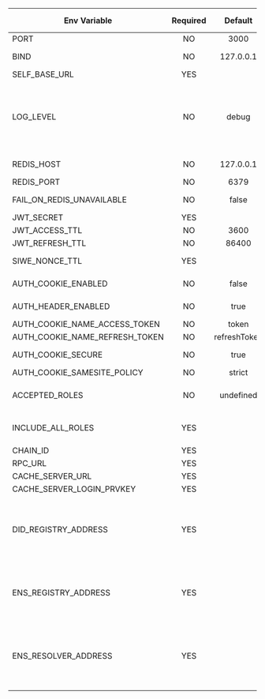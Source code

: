 | Env Variable                   | Required |   Default    | Description                                                                                                                                                                                                                                                                                                                             | Allowed values                                               |
|--------------------------------|:--------:|:------------:|-----------------------------------------------------------------------------------------------------------------------------------------------------------------------------------------------------------------------------------------------------------------------------------------------------------------------------------------|--------------------------------------------------------------|
| PORT                           |    NO    |     3000     | a port number application listens on                                                                                                                                                                                                                                                                                                    | integer                                                      |
| BIND                           |    NO    |  127.0.0.1   | an inteface applicatio binds to                                                                                                                                                                                                                                                                                                         | ip number                                                    |
| SELF_BASE_URL                  |   YES    |              | a base public url of the service                                                                                                                                                                                                                                                                                                        |                                                              |
| LOG_LEVEL                      |    NO    |    debug     | determines which level of log messages are written                                                                                                                                                                                                                                                                                      | 'silent', 'fatal', 'error', 'warn', 'info', 'debug', 'trace' |   
| REDIS_HOST                     |    NO    |  127.0.0.1   | a hostname or ip address of a Redis server required by the application                                                                                                                                                                                                                                                                  | host or ip address                                           |  
| REDIS_PORT                     |    NO    |     6379     | a port number of a Redis server                                                                                                                                                                                                                                                                                                         | integer                                                      | 
| FAIL_ON_REDIS_UNAVAILABLE      |    NO    |    false     | when set to true, application will not start if the Redis server is not reachable                                                                                                                                                                                                                                                       | boolean                                                      |
| JWT_SECRET                     |   YES    |              | secret used to sign JWT tokens                                                                                                                                                                                                                                                                                                          | string                                                       |
| JWT_ACCESS_TTL                 |    NO    |     3600     | expiration time of an access token                                                                                                                                                                                                                                                                                                      | integer                                                      |
| JWT_REFRESH_TTL                |    NO    |    86400     | expiration time of a refresh token                                                                                                                                                                                                                                                                                                      | integer                                                      |
| SIWE_NONCE_TTL                 |   YES    |              | expiration time of a SIWE authentication nonce                                                                                                                                                                                                                                                                                          |                                                              |
| AUTH_COOKIE_ENABLED            |    NO    |    false     | if set to true access token is also going to be sent as a cookie                                                                                                                                                                                                                                                                        | boolean                                                      |         
| AUTH_HEADER_ENABLED            |    NO    |     true     | if set to true access token is sent and accepted in response/request body                                                                                                                                                                                                                                                               | boolean                                                      |         
| AUTH_COOKIE_NAME_ACCESS_TOKEN  |    NO    |    token     | cookie name for storing access token                                                                                                                                                                                                                                                                                                    | string                                                       |
| AUTH_COOKIE_NAME_REFRESH_TOKEN |    NO    | refreshToken | cookie name for storing refresh tokens                                                                                                                                                                                                                                                                                                  | string                                                       |
| AUTH_COOKIE_SECURE             |    NO    |     true     | this needs to be set to false when developing and serving the application over http                                                                                                                                                                                                                                                     | boolean                                                      |
| AUTH_COOKIE_SAMESITE_POLICY    |    NO    |    strict    | [docs](https://www.npmjs.com/package/express-session#cookiesamesite)                                                                                                                                                                                                                                                                    | boolean                                                      |
| ACCEPTED_ROLES                 |    NO    |  undefined   | If set, user is required to be enrolled to any of the roles specified                                                                                                                                                                                                                                                                   | comma-separated strings                                      |
| INCLUDE_ALL_ROLES              |   YES    |              | When set to true access token will include all user roles, otherwise only roles matching ACCEPTED_ROLES                                                                                                                                                                                                                                 | boolean                                                      |
| CHAIN_ID                       |   YES    |              | Set this to `73799` for Volta and to `246` for EWC                                                                                                                                                                                                                                                                                      | number                                                       |
| RPC_URL                        |   YES    |              | URL of the RPC node                                                                                                                                                                                                                                                                                                                     | url                                                          |
| CACHE_SERVER_URL               |   YES    |              | URL of the  SSI_HUB instance                                                                                                                                                                                                                                                                                                            | url                                                          |
| CACHE_SERVER_LOGIN_PRVKEY      |   YES    |              | a private key used to log in to the SSI-HUB                                                                                                                                                                                                                                                                                             | string                                                       |
| DID_REGISTRY_ADDRESS           |   YES    |              | Address of deployed DID Registry ([ERC1056](https://github.com/uport-project/ethr-did-registry/blob/master/contracts/EthereumDIDRegistry.sol)) contract.<br/>Set this to<br/>`0xc15d5a57a8eb0e1dcbe5d88b8f9a82017e5cc4af` for Volta<br/>`0xE29672f34e92b56C9169f9D485fFc8b9A136BCE4` for EWC                                            | string                                                       |
| ENS_REGISTRY_ADDRESS           |   YES    |              | Address of deployed ENS Registry contract. <br/>Set this to:<br/>`0xd7CeF70Ba7efc2035256d828d5287e2D285CD1ac` for Volta,<br/>`0x0A6d64413c07E10E890220BBE1c49170080C6Ca0` for EWC                                                                                                                                                       | string                                                       |
| ENS_RESOLVER_ADDRESS           |   YES    |              | Address of deployed [RoleDefinitionResolverV2](https://github.com/energywebfoundation/ew-credentials/blob/develop/packages/credential-governance/contracts/RoleDefinitionResolverV2.sol)  contract.<br/>Set this to<br/>`0xcf72f16Ab886776232bea2fcf3689761a0b74EfE` for Volta<br/>`0x70ad37DfeB1C05290F4bBd22188FA19Bc154A0ea` for EWC | string                                                       |
